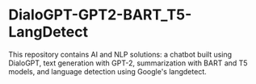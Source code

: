 # DialoGPT-GPT2-BART_T5-LangDetect
This repository contains AI and NLP solutions: a chatbot built using DialoGPT, text generation with GPT-2, summarization with BART and T5 models, and language detection using Google's langdetect.
